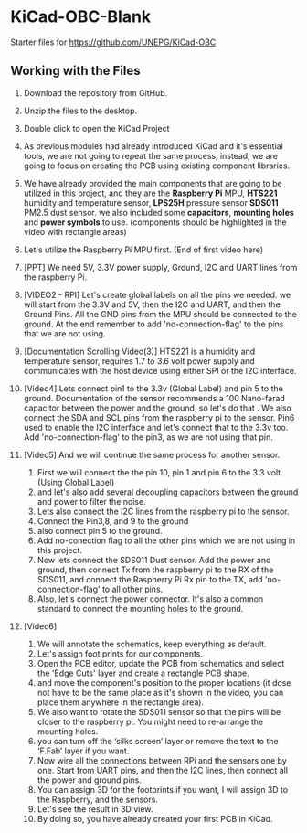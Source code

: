 # KiCad-OBC-Blank
Starter files for https://github.com/UNEPG/KiCad-OBC

## Working with the Files

1. Download the repository from GitHub.

2. Unzip the files to the desktop.

3. Double click to open the KiCad Project

4. As previous modules had already introduced KiCad and it's essential tools, we are not going to repeat the same process, instead, we are going to focus on creating the PCB using existing component libraries.

5. We have already provided the main components that are going to be utilized in this project, and they are the **Raspberry Pi** MPU, **HTS221** humidity and temperature sensor, **LPS25H** pressure sensor **SDS011** PM2.5 dust sensor. we also included some **capacitors**, **mounting holes** and **power symbols** to use.  (components should be highlighted in the video with rectangle areas)

6. Let's utilize the Raspberry Pi MPU first.  (End of first video here)

7. [PPT] We need 5V, 3.3V power supply, Ground, I2C and UART lines from the raspberry Pi. 

8. [VIDEO2 - RPI] Let's create global labels on all the pins we needed. we will start from the 3.3V and 5V, then the I2C and UART, and then the Ground Pins. All the GND pins from the MPU should be connected to the ground. At the end remember to add 'no-connection-flag' to the pins that we are not using.

9. [Documentation Scrolling Video(3)] HTS221 is a humidity and temperature sensor, requires 1.7 to 3.6 volt power supply and communicates with the host device using either SPI or the I2C interface. 

10. [Video4] Lets connect pin1 to the 3.3v (Global Label) and pin 5 to the ground. Documentation of the sensor recommends a 100 Nano-farad capacitor between the power and the ground, so let's do that . We also connect the SDA and SCL pins from the raspberry pi to the sensor. Pin6 used to enable the I2C interface and let's connect that to the 3.3v too. Add 'no-connection-flag' to the pin3, as we are not using that pin.

11. [Video5] And we will continue the same process for another sensor. 

    1. First we will connect the  the pin 10, pin 1 and pin 6 to the 3.3 volt.  (Using Global Label)
    2. and let's also add several decoupling capacitors between the ground and power to filter the noise. 
    5. Lets also connect the I2C lines from the raspberry pi to the sensor. 
    8. Connect the Pin3,8, and 9  to the ground
    8. also connect pin 5 to the ground.
    9. Add no-conection flag to all the other pins which we are not using in this project. 
    9. Now lets connect the SDS011 Dust sensor. Add the power and ground, then connect Tx from the raspberry pi to the RX of the SDS011, and connect the Raspberry Pi Rx pin to the TX, add 'no-connection-flag' to all other pins.
    10. Also, let's connect the power connector. It's also a  common standard to connect the mounting holes to the ground.

12. [Video6] 

    1. We will annotate the schematics, keep everything as default. 
    2. Let's assign foot prints for our components. 
    3. Open the PCB editor, update the PCB from schematics and select the 'Edge Cuts' layer and create a rectangle PCB shape.
    4. and move the component's position to the proper locations (it dose not have to be the same place as it's shown in the video, you can place them anywhere in the rectangle area). 
    5. We also want to rotate the SDS011 sensor so that the pins will be closer to the raspberry pi. You might need to re-arrange the mounting holes. 
    6. you can turn off the ‘silks screen’ layer or remove the text to the ‘F.Fab’ layer if you want.
    7. Now wire all the connections between RPi and the sensors one by one. Start from UART pins, and then the I2C lines, then connect all the power and ground pins.
    8. You can assign 3D for the footprints if you want, I will assign 3D to the Raspberry, and the sensors.
    9. Let's see the result in 3D view. 
    11. By doing so, you have already created your first PCB in KiCad.
    
    
    
    
